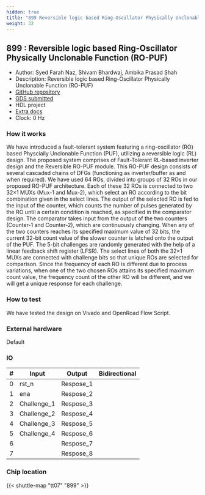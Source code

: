 ```yaml
---
hidden: true
title: "899 Reversible logic based Ring-Oscillator Physically Unclonable Function (RO-PUF)"
weight: 32
---
```


## 899 : Reversible logic based Ring-Oscillator Physically Unclonable Function (RO-PUF)

* Author: Syed Farah Naz, Shivam Bhardwaj, Ambika Prasad Shah
* Description: Reversible logic based Ring-Oscillator Physically Unclonable Function (RO-PUF)
* [GitHub repository](https://github.com/shivam7086/tt07-verilog-RO_PUF)
* [GDS submitted](https://github.com/shivam7086/tt07-verilog-RO_PUF/actions/runs/9018187608)
* HDL project
* [Extra docs]()
* Clock: 0 Hz

<!---

This file is used to generate your project datasheet. Please fill in the information below and delete any unused
sections.

You can also include images in this folder and reference them in the markdown. Each image must be less than
512 kb in size, and the combined size of all images must be less than 1 MB.
-->


### How it works

We have introduced a fault-tolerant system featuring a ring-oscillator (RO) based Physcially Unclonable Function (PUF), utilizing a reversible logic (RL) design. The proposed system comprises of Fault-Tolerant RL-based inverter design and the Reversible RO-PUF module. This RO-PUF design consists of several cascaded chains of DFGs (functioning as inverter/buffer as and when required). We have used 64 ROs, divided into groups of 32 ROs in our proposed RO-PUF architecture. Each of these 32 ROs is connected to two 32×1 MUXs (Mux-1 and Mux-2), which select an RO according to the bit combination given in the select lines. The output of the selected RO is fed to the input of the counter, which counts the number of pulses generated by the RO until a certain condition is reached, as specified in the comparator design. The comparator takes input from the output of the two counters (Counter-1 and Counter-2), which are continuously changing. When any of the two counters reaches its specified maximum value of 32 bits, the current 32-bit count value of the slower counter is latched onto the output of the PUF. The 5-bit challenges are randomly generated with the help of a linear feedback shift register (LFSR). The select lines of both the 32×1 MUXs are connected with challenge bits so that unique ROs are selected for comparison. Since the frequency of each RO is different due to process variations, when one of the two chosen ROs attains its specified maximum count value, the frequency count of the other RO will be different, and we will get a unique response for each challenge.

### How to test

We have tested the design on Vivado and OpenRoad Flow Script.

### External hardware

Default


### IO

| #             | Input    | Output   | Bidirectional   |
| ------------- | -------- | -------- | --------------- |
| 0 | rst_n  | Respose_1  |         |
| 1 | ena  | Respose_2  |         |
| 2 | Challenge_1  | Respose_3  |         |
| 3 | Challenge_2  | Respose_4  |         |
| 4 | Challenge_3  | Respose_5  |         |
| 5 | Challenge_4  | Respose_6  |         |
| 6 |   | Respose_7  |         |
| 7 |   | Respose_8  |         |


### Chip location

{{< shuttle-map "tt07" "899" >}}
